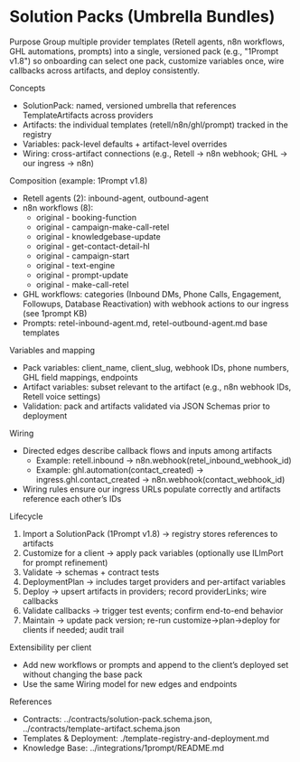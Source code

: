 # Solution Packs (Umbrella Bundles)

Purpose
Group multiple provider templates (Retell agents, n8n workflows, GHL automations, prompts) into a single, versioned pack (e.g., "1Prompt v1.8") so onboarding can select one pack, customize variables once, wire callbacks across artifacts, and deploy consistently.

Concepts
- SolutionPack: named, versioned umbrella that references TemplateArtifacts across providers
- Artifacts: the individual templates (retell/n8n/ghl/prompt) tracked in the registry
- Variables: pack-level defaults + artifact-level overrides
- Wiring: cross-artifact connections (e.g., Retell → n8n webhook; GHL → our ingress → n8n)

Composition (example: 1Prompt v1.8)
- Retell agents (2): inbound-agent, outbound-agent
- n8n workflows (8):
  - original - booking-function
  - original - campaign-make-call-retel
  - original - knowledgebase-update
  - original - get-contact-detail-hl
  - original - campaign-start
  - original - text-engine
  - original - prompt-update
  - original - make-call-retel
- GHL workflows: categories (Inbound DMs, Phone Calls, Engagement, Followups, Database Reactivation) with webhook actions to our ingress (see 1prompt KB)
- Prompts: retel-inbound-agent.md, retel-outbound-agent.md base templates

Variables and mapping
- Pack variables: client_name, client_slug, webhook IDs, phone numbers, GHL field mappings, endpoints
- Artifact variables: subset relevant to the artifact (e.g., n8n webhook IDs, Retell voice settings)
- Validation: pack and artifacts validated via JSON Schemas prior to deployment

Wiring
- Directed edges describe callback flows and inputs among artifacts
  - Example: retell.inbound → n8n.webhook(retel_inbound_webhook_id)
  - Example: ghl.automation(contact_created) → ingress.ghl.contact_created → n8n.webhook(contact_webhook_id)
- Wiring rules ensure our ingress URLs populate correctly and artifacts reference each other’s IDs

Lifecycle
1) Import a SolutionPack (1Prompt v1.8) → registry stores references to artifacts
2) Customize for a client → apply pack variables (optionally use ILlmPort for prompt refinement)
3) Validate → schemas + contract tests
4) DeploymentPlan → includes target providers and per-artifact variables
5) Deploy → upsert artifacts in providers; record providerLinks; wire callbacks
6) Validate callbacks → trigger test events; confirm end-to-end behavior
7) Maintain → update pack version; re-run customize→plan→deploy for clients if needed; audit trail

Extensibility per client
- Add new workflows or prompts and append to the client’s deployed set without changing the base pack
- Use the same Wiring model for new edges and endpoints

References
- Contracts: ../contracts/solution-pack.schema.json, ../contracts/template-artifact.schema.json
- Templates & Deployment: ./template-registry-and-deployment.md
- Knowledge Base: ../integrations/1prompt/README.md
